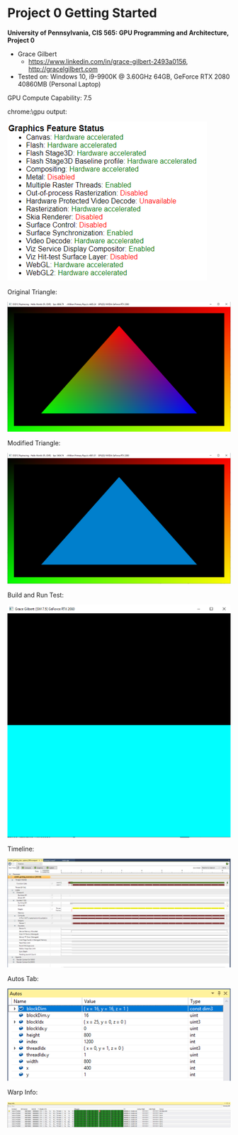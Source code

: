 Project 0 Getting Started
====================

**University of Pennsylvania, CIS 565: GPU Programming and Architecture, Project 0**

* Grace Gilbert
  * https://www.linkedin.com/in/grace-gilbert-2493a0156, http://gracelgilbert.com
* Tested on: Windows 10, i9-9900K @ 3.60GHz 64GB, GeForce RTX 2080 40860MB (Personal Laptop)

GPU Compute Capability: 7.5

chrome:\\gpu output:

![](images/Capture.PNG)

Original Triangle:

![](images/Triangle1.PNG)

Modified Triangle:

![](images/ModifiedTriangle.PNG)

Build and Run Test:

![](images/buildTest.PNG)

Timeline:

![](images/Timeline.PNG)

Autos Tab:

![](images/Autos.PNG)

Warp Info:

![](images/WarpInfo.PNG)

